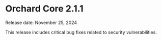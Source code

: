 # Orchard Core 2.1.1

Release date: November 25, 2024

This release includes critical bug fixes related to security vulnerabilities.
